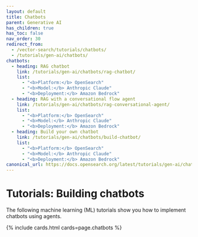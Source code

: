```yaml
---
layout: default
title: Chatbots
parent: Generative AI
has_children: true
has_toc: false
nav_order: 30
redirect_from:
  - /vector-search/tutorials/chatbots/
  - /tutorials/gen-ai/chatbots/
chatbots:
  - heading: RAG chatbot
    link: /tutorials/gen-ai/chatbots/rag-chatbot/
    list:
      - "<b>Platform:</b> OpenSearch"
      - "<b>Model:</b> Anthropic Claude" 
      - "<b>Deployment:</b> Amazon Bedrock"  
  - heading: RAG with a conversational flow agent
    link: /tutorials/gen-ai/chatbots/rag-conversational-agent/
    list: 
      - "<b>Platform:</b> OpenSearch"
      - "<b>Model:</b> Anthropic Claude"  
      - "<b>Deployment:</b> Amazon Bedrock"  
  - heading: Build your own chatbot
    link: /tutorials/gen-ai/chatbots/build-chatbot/
    list: 
      - "<b>Platform:</b> OpenSearch"
      - "<b>Model:</b> Anthropic Claude"  
      - "<b>Deployment:</b> Amazon Bedrock"
canonical_url: https://docs.opensearch.org/latest/tutorials/gen-ai/chatbots/index/
---
```


# Tutorials: Building chatbots

The following machine learning (ML) tutorials show you how to implement chatbots using agents.

{% include cards.html cards=page.chatbots %}  
  